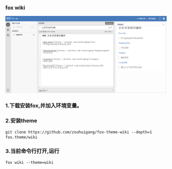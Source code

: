 ### fox wiki

![images](./image/screen.png)


### 1.下载安装fox,并加入环境变量。


### 2.安装theme

	git clone https://github.com/zouhuigang/fox-theme-wiki --depth=1 fox.theme/wiki


### 3.当前命令行打开,运行

	fox wiki --theme=wiki


